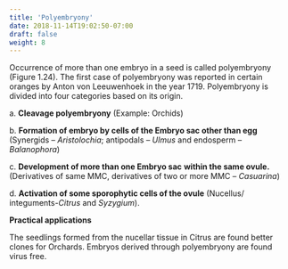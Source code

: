 ```yaml
---
title: 'Polyembryony'
date: 2018-11-14T19:02:50-07:00
draft: false
weight: 8
---
```

Occurrence of more than one embryo in a seed is called polyembryony (Figure 1.24). The first case of polyembryony was reported in certain oranges by Anton von Leeuwenhoek in the year 1719. Polyembryony is divided into four categories based on its origin.

a. **Cleavage polyembryony** (Example: Orchids)

b. **Formation of embryo by cells of the **Embryo** **sac** other than egg** (Synergids – _Aristolochia_; antipodals – _Ulmus_ and endosperm – _Balanophora_)

c. **Development of more than one Embryo sac** **within the same ovule.** (Derivatives of same MMC, derivatives of two or more MMC – _Casuarina_)

d. **Activation of some sporophytic cells of **the** **ovule**** (Nucellus/ integuments-_Citrus_ and _Syzygium_).

**Practical applications**

The seedlings formed from the nucellar tissue in Citrus are found better clones for Orchards. Embryos derived through polyembryony are found virus free.